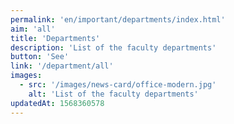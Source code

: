 ```yaml
---
permalink: 'en/important/departments/index.html'
aim: 'all'
title: 'Departments'
description: 'List of the faculty departments'
button: 'See'
link: '/department/all'
images:
  - src: '/images/news-card/office-modern.jpg'
    alt: 'List of the faculty departments'
updatedAt: 1568360578
---
```

